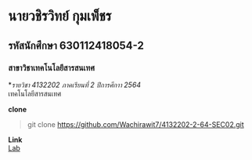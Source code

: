 # นายวชิรวิทย์ กุมเพ็ชร

## รหัสนักศึกษา 630112418054-2

### สาขาวิชาเทคโนโลยีสารสนเทศ

**รายวิชา *4132202* ภาคเรียนที่ *2* ปีการศึกาา *2564**  
เทคโนโลยีสารสนเทศ

**clone**  

> git clone https://github.com/Wachirawit7/4132202-2-64-SEC02.git

**Link**  
[Lab](https://github.com/Wachirawit7/4132202-2-64-SEC02/tree/main/LAB1)